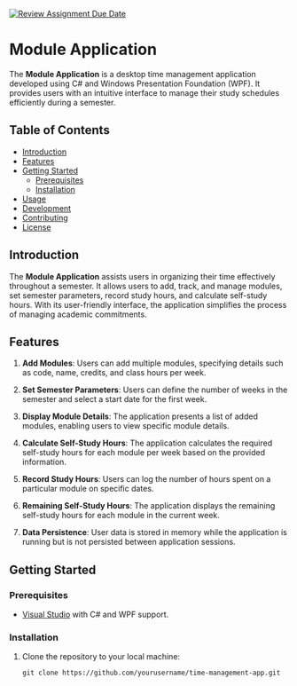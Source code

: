 [![Review Assignment Due Date](https://classroom.github.com/assets/deadline-readme-button-24ddc0f5d75046c5622901739e7c5dd533143b0c8e959d652212380cedb1ea36.svg)](https://classroom.github.com/a/ZBv8Gjle)
# Module Application

The **Module Application** is a desktop time management application developed using C# and Windows Presentation Foundation (WPF). It provides users with an intuitive interface to manage their study schedules efficiently during a semester.

## Table of Contents

- [Introduction](#introduction)
- [Features](#features)
- [Getting Started](#getting-started)
  - [Prerequisites](#prerequisites)
  - [Installation](#installation)
- [Usage](#usage)
- [Development](#development)
- [Contributing](#contributing)
- [License](#license)

## Introduction

The **Module Application** assists users in organizing their time effectively throughout a semester. It allows users to add, track, and manage modules, set semester parameters, record study hours, and calculate self-study hours. With its user-friendly interface, the application simplifies the process of managing academic commitments.

## Features

1. **Add Modules**: Users can add multiple modules, specifying details such as code, name, credits, and class hours per week.

2. **Set Semester Parameters**: Users can define the number of weeks in the semester and select a start date for the first week.

3. **Display Module Details**: The application presents a list of added modules, enabling users to view specific module details.

4. **Calculate Self-Study Hours**: The application calculates the required self-study hours for each module per week based on the provided information.

5. **Record Study Hours**: Users can log the number of hours spent on a particular module on specific dates.

6. **Remaining Self-Study Hours**: The application displays the remaining self-study hours for each module in the current week.

7. **Data Persistence**: User data is stored in memory while the application is running but is not persisted between application sessions.

## Getting Started

### Prerequisites

- [Visual Studio](https://visualstudio.microsoft.com/) with C# and WPF support.

### Installation

1. Clone the repository to your local machine:

   ```shell
   git clone https://github.com/yourusername/time-management-app.git
